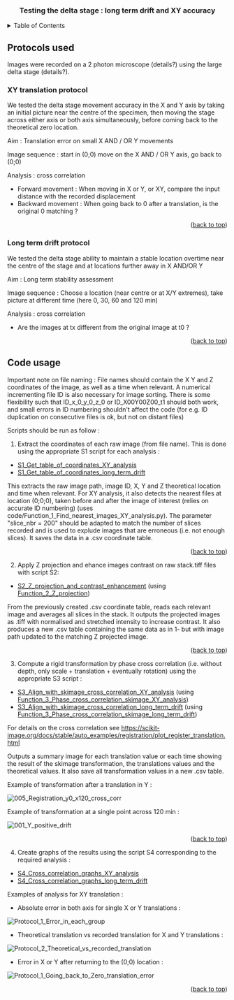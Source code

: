 
<a name="readme-top"></a>

<h3 align="center">Testing the delta stage : long term drift and XY accuracy</h3>


<!-- TABLE OF CONTENTS -->
<details>
  <summary>Table of Contents</summary>
  <ol>
    <li>
	<a href="#protocols-used">Protocols used</a>
	 <ul>
        <li><a href="#xy-translation-protocol">XY translation protocol</a></li>
        <li><a href="#long-term-drift-protocol">Long term drift protocol</a></li>
      </ul>
    <li>
      <a href="#code-usage">Code usage</a>
    </li>
      </ul>
    </li>
  </ol>
</details>



<!-- Protocols used -->
## Protocols used

Images were recorded on a 2 photon microscope (details?) using the large delta stage
(details?).

<!--  XY translation protocol-->
### XY translation protocol

We tested the delta stage movement accuracy in the X and Y axis by taking an initial picture 
near the centre of the specimen, then moving the stage across either axis or both axis simultaneously, 
before coming back to the theoretical zero location.

Aim : Translation error on small X AND / OR Y movements

Image sequence : start in (0;0) move on the X AND / OR Y axis, go back to (0;0)

Analysis : cross correlation
* Forward movement : When moving in X or Y, or XY, compare the input distance with the recorded displacement 
* Backward movement : When going back to 0 after a translation, is the original 0 matching ?

<p align="right">(<a href="#readme-top">back to top</a>)</p>

<!-- Long term drift protocol-->
### Long term drift protocol

We tested the delta stage ability to maintain a stable location overtime near the centre of the stage and 
at locations further away in X AND/OR Y

Aim : Long term stability assessment

Image sequence : Choose a location (near centre or at X/Y extremes), 
take picture at different time (here 0, 30, 60 and 120 min)

Analysis : cross correlation
* Are the images at tx different from the original image at t0 ?

<p align="right">(<a href="#readme-top">back to top</a>)</p>


## Code usage

Important note on file naming : File names should contain the X Y and Z coordinates of the image, 
as well as a time when relevant. A numerical incrementing file ID is also necessary for image sorting. 
There is some flexibility such that ID_x_0_y_0_z_0 or ID_X00Y00Z00_t1 should both work, 
and small errors in ID numbering shouldn't affect the code (for e.g. ID duplication on consecutive files is ok, but not on distant files)

Scripts should be run as follow : 

1. Extract the coordinates of each raw image (from file name). This is done using the appropriate S1 script for each analysis :
* [S1_Get_table_of_coordinates_XY_analysis](S1_Get_table_of_coordinates_XY_analysis.py)
* [S1_Get_table_of_coordinates_long_term_drift](S1_Get_table_of_coordinates_long_term_drift.py)

This extracts the raw image path, image ID, X, Y and Z theoretical location and time when relevant.
For XY analysis, it also detects the nearest files at location (0;0;0), taken before and after the image of interest (relies on accurate ID numbering)
 (uses code/Function_1_Find_nearest_images_XY_analysis.py).
The parameter "slice_nbr = 200" should be adapted to match the number of slices recorded 
and is used to explude images that are erroneous (i.e. not enough slices).
It saves the data in a .csv coordinate table.

<p align="right">(<a href="#readme-top">back to top</a>)</p>

2. Apply  Z projection and ehance images contrast on raw stack.tiff files with script S2:
* [S2_Z_projection_and_contrast_enhancement](S2_Z_projection_and_contrast_enhancement.py) (using [Function_2_Z_projection](Function_2_Z_projection.py))

From the previously created .csv coordinate table, reads each relevant image and averages all slices in the stack.
It outputs the projected images as .tiff with normalised and stretched intensity to increase contrast.
It also produces a new .csv table containing the same data as in 1- but with image path updated to the matching Z projected image.

<p align="right">(<a href="#readme-top">back to top</a>)</p>

3. Compute a rigid transformation by phase cross correlation (i.e. without depth, only scale + translation + eventually rotation) using the appropriate S3 script :
* [S3_Align_with_skimage_cross_correlation_XY_analysis](S3_Align_with_skimage_cross_correlation_XY_analysis.py) (using [Function_3_Phase_cross_correlation_skimage_XY_analysis](Function_3_Phase_cross_correlation_skimage_XY_analysis.py))
* [S3_Align_with_skimage_cross_correlation_long_term_drift](S3_Align_with_skimage_cross_correlation_long_term_drift.py) (using [Function_3_Phase_cross_correlation_skimage_long_term_drift](Function_3_Phase_cross_correlation_skimage_long_term_drift.py))

For details on the cross correlation see https://scikit-image.org/docs/stable/auto_examples/registration/plot_register_translation.html

Outputs a summary image for each translation value or each time showing the result of the skimage transformation, the translations values and the theoretical values.
It also save all transformation values in a new .csv table.

Example of transformation after a translation in Y : 

![005_Registration_y0_x120_cross_corr](https://github.com/Open-2-Photon-Microscope/OF-larger-delta-stage/assets/83412687/b335a413-7616-4240-809f-57d132664fbb)

Example of transformation at a single point across 120 min :

![001_Y_positive_drift](https://github.com/Open-2-Photon-Microscope/OF-larger-delta-stage/assets/83412687/f5af734c-3b2a-4741-b056-f839e9fcdbbf)

<p align="right">(<a href="#readme-top">back to top</a>)</p>

4. Create graphs of the results using the script S4 corresponding to the required analysis :
* [S4_Cross_correlation_graphs_XY_analysis](S4_Cross_correlation_graphs_XY_analysis.py)
* [S4_Cross_correlation_graphs_long_term_drift](S4_Cross_correlation_graphs_long_term_drift.py)

Examples of analysis for XY translation :
* Absolute error in both axis for single X or Y translations :
  
![Protocol_1_Error_in_each_group](https://github.com/Open-2-Photon-Microscope/OF-larger-delta-stage/assets/83412687/7a8926c2-c487-4e2d-b65d-5362eb3acd61)

* Theoretical translation vs recorded translation for X and Y translations :
  
![Protocol_2_Theoretical_vs_recorded_translation](https://github.com/Open-2-Photon-Microscope/OF-larger-delta-stage/assets/83412687/f7939ec2-631f-494d-a9fb-feaae46cf590)

* Error in X or Y after returning to the (0;0) location : 

![Protocol_1_Going_back_to_Zero_translation_error](https://github.com/Open-2-Photon-Microscope/OF-larger-delta-stage/assets/83412687/8fada742-8c01-4391-a916-a8fcf7927c4b)

<p align="right">(<a href="#readme-top">back to top</a>)</p>
